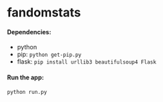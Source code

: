 fandomstats
===========

#### Dependencies:
* python
* pip: `python get-pip.py`
* flask: `pip install urllib3 beautifulsoup4 Flask`

#### Run the app:
```
python run.py
```

